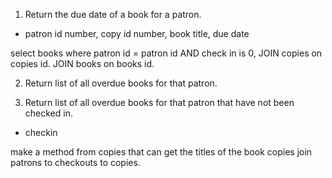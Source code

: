 1. Return the due date of a book for a patron.
* patron id number, copy id number, book title, due date

select books where patron id = patron id AND check in is 0, JOIN copies on copies id. JOIN books on books id.

2. Return list of all overdue books for that patron.

3. Return list of all overdue books for that patron that have not been checked in.
* checkin

make a method from copies that can get the titles of the book copies
join patrons to checkouts to copies. 
